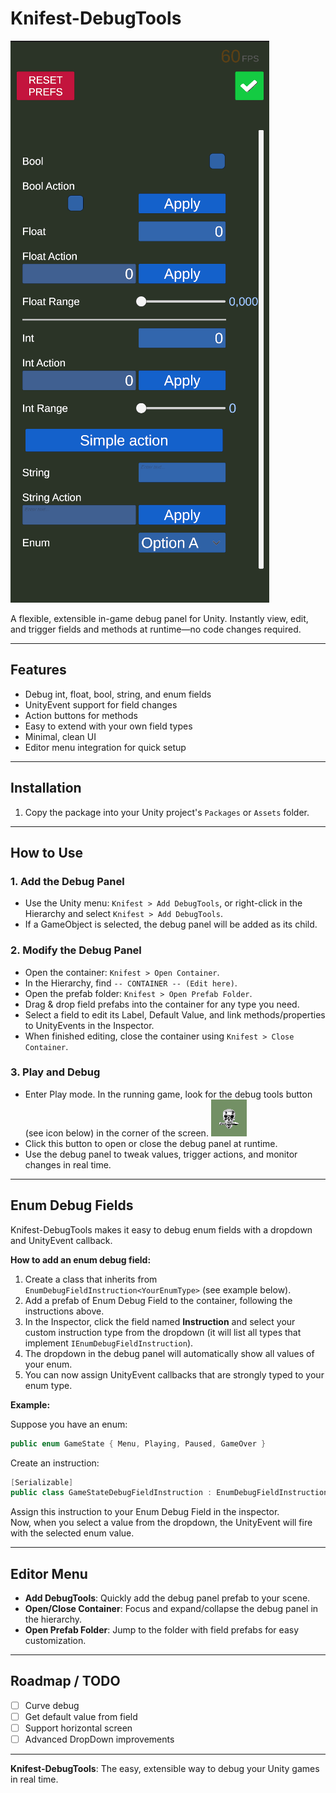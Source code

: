 
# Knifest-DebugTools

![img.png](img.png)

A flexible, extensible in-game debug panel for Unity. Instantly view, edit, and trigger fields and methods at runtime—no code changes required.

---

## Features

- Debug int, float, bool, string, and enum fields
- UnityEvent support for field changes
- Action buttons for methods
- Easy to extend with your own field types
- Minimal, clean UI
- Editor menu integration for quick setup

---


## Installation


1. Copy the package into your Unity project's `Packages` or `Assets` folder.

---


## How to Use


### 1. Add the Debug Panel

- Use the Unity menu: `Knifest > Add DebugTools`, or right-click in the Hierarchy and select `Knifest > Add DebugTools`.
- If a GameObject is selected, the debug panel will be added as its child.

### 2. Modify the Debug Panel

- Open the container: `Knifest > Open Container`.
- In the Hierarchy, find `-- CONTAINER -- (Edit here)`.
- Open the prefab folder: `Knifest > Open Prefab Folder`.
- Drag & drop field prefabs into the container for any type you need.
- Select a field to edit its Label, Default Value, and link methods/properties to UnityEvents in the Inspector.
- When finished editing, close the container using `Knifest > Close Container`.

### 3. Play and Debug

- Enter Play mode. In the running game, look for the debug tools button (see icon below) in the corner of the screen.
![Debug Tools Button Icon](image.png)
- Click this button to open or close the debug panel at runtime.
- Use the debug panel to tweak values, trigger actions, and monitor changes in real time.

---

## Enum Debug Fields

Knifest-DebugTools makes it easy to debug enum fields with a dropdown and UnityEvent callback.

**How to add an enum debug field:**

1. Create a class that inherits from `EnumDebugFieldInstruction<YourEnumType>` (see example below).
2. Add a prefab of Enum Debug Field to the container, following the instructions above.
3. In the Inspector, click the field named **Instruction** and select your custom instruction type from the dropdown (it will list all types that implement `IEnumDebugFieldInstruction`).
4. The dropdown in the debug panel will automatically show all values of your enum.
5. You can now assign UnityEvent callbacks that are strongly typed to your enum type.

**Example:**

Suppose you have an enum:
```csharp
public enum GameState { Menu, Playing, Paused, GameOver }
```

Create an instruction:
```csharp
[Serializable]
public class GameStateDebugFieldInstruction : EnumDebugFieldInstruction<GameState> { }
```

Assign this instruction to your Enum Debug Field in the inspector.  
Now, when you select a value from the dropdown, the UnityEvent will fire with the selected enum value.

---

## Editor Menu

- **Add DebugTools**: Quickly add the debug panel prefab to your scene.
- **Open/Close Container**: Focus and expand/collapse the debug panel in the hierarchy.
- **Open Prefab Folder**: Jump to the folder with field prefabs for easy customization.

---

## Roadmap / TODO

- [ ] Curve debug
- [ ] Get default value from field
- [ ] Support horizontal screen
- [ ] Advanced DropDown improvements

---

**Knifest-DebugTools**: The easy, extensible way to debug your Unity games in real time.